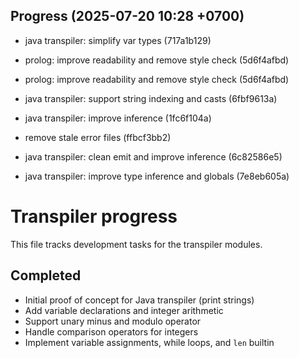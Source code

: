 ## Progress (2025-07-20 10:28 +0700)
- java transpiler: simplify var types (717a1b129)

- prolog: improve readability and remove style check (5d6f4afbd)

- prolog: improve readability and remove style check (5d6f4afbd)

- java transpiler: support string indexing and casts (6fbf9613a)
- java transpiler: improve inference (1fc6f104a)
- remove stale error files (ffbcf3bb2)
- java transpiler: clean emit and improve inference (6c82586e5)
- java transpiler: improve type inference and globals (7e8eb605a)

# Transpiler progress

This file tracks development tasks for the transpiler modules.

## Completed
- Initial proof of concept for Java transpiler (print strings)
- Add variable declarations and integer arithmetic
- Support unary minus and modulo operator
- Handle comparison operators for integers
- Implement variable assignments, while loops, and `len` builtin

